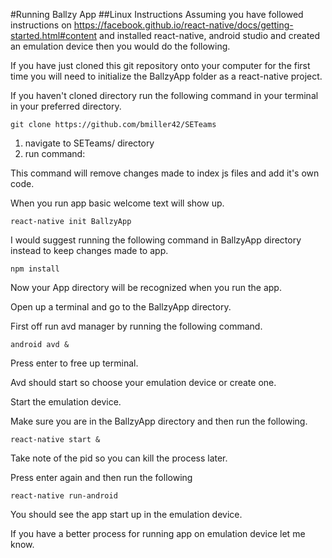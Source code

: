 #Running Ballzy App
##Linux Instructions
Assuming you have followed instructions on https://facebook.github.io/react-native/docs/getting-started.html#content
and installed react-native, android studio and created an emulation device then you would do the following.

If you have just cloned this git repository onto your computer for the first time you will need to initialize the BallzyApp folder as a react-native project. 

If you haven't cloned directory run the following command in your terminal
in your preferred directory.


```git clone https://github.com/bmiller42/SETeams```

1. navigate to SETeams/ directory
2. run command: 

This command will remove changes made to index js files and add it's own
code. 

When you run app basic welcome text will show up.

```react-native init BallzyApp```

I would suggest running the following command in BallzyApp directory instead 
to keep changes made to app.


```npm install```

Now your App directory will be recognized when you run the app.

Open up a terminal and go to the BallzyApp directory.

First off run avd manager by running the following command.


```android avd &```


Press enter to free up terminal.

Avd should start so choose your emulation device or create one.

Start the emulation device.

Make sure you are in the BallzyApp directory and then run the following.


```react-native start &```


Take note of the pid so you can kill the process later.

Press enter again and then run the following


```react-native run-android```

You should see the app start up in the emulation device.

If you have a better process for running app on emulation device let me know.
